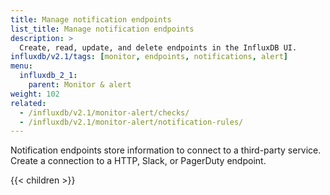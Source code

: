 ```yaml
---
title: Manage notification endpoints
list_title: Manage notification endpoints
description: >
  Create, read, update, and delete endpoints in the InfluxDB UI.
influxdb/v2.1/tags: [monitor, endpoints, notifications, alert]
menu:
  influxdb_2_1:
    parent: Monitor & alert
weight: 102
related:
  - /influxdb/v2.1/monitor-alert/checks/
  - /influxdb/v2.1/monitor-alert/notification-rules/
---
```


Notification endpoints store information to connect to a third-party service.
Create a connection to a HTTP, Slack, or PagerDuty endpoint.

{{< children >}}

